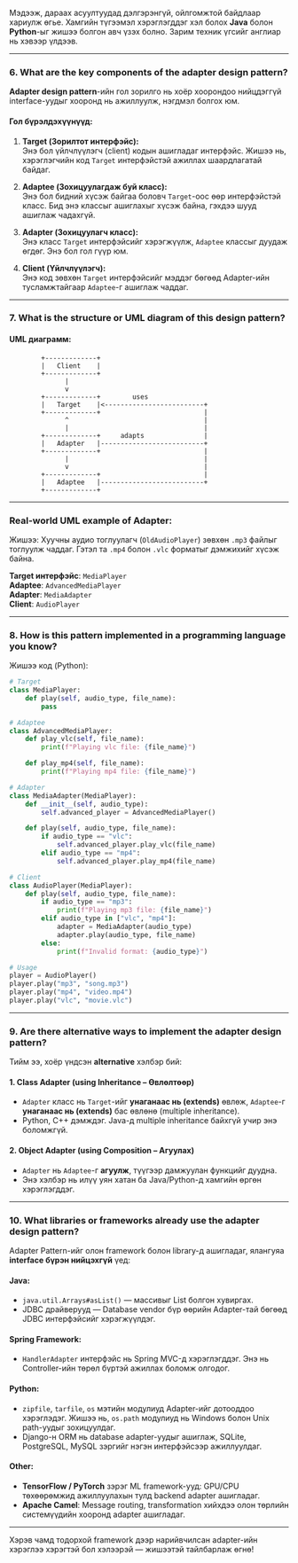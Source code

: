 Мэдээж, дараах асуултуудад дэлгэрэнгүй, ойлгомжтой байдлаар хариулж өгье. Хамгийн түгээмэл хэрэглэгддэг хэл болох **Java** болон **Python**-ыг жишээ болгон авч үзэх болно. Зарим техник үгсийг англиар нь хэвээр үлдээв.

---

### **6. What are the key components of the adapter design pattern?**

**Adapter design pattern**-ийн гол зорилго нь хоёр хоорондоо нийцдэггүй interface-уудыг хооронд нь ажиллуулж, нэгдмэл болгох юм.

#### **Гол бүрэлдэхүүнүүд:**

1. **Target (Зорилтот интерфэйс):**  
   Энэ бол үйлчлүүлэгч (client) кодын ашигладаг интерфэйс. Жишээ нь, хэрэглэгчийн код `Target` интерфэйстэй ажиллах шаардлагатай байдаг.

2. **Adaptee (Зохицуулагдаж буй класс):**  
   Энэ бол бидний хүсэж байгаа боловч `Target`-оос өөр интерфэйстэй класс. Бид энэ классыг ашиглахыг хүсэж байна, гэхдээ шууд ашиглаж чадахгүй.

3. **Adapter (Зохицуулагч класс):**  
   Энэ класс `Target` интерфэйсийг хэрэгжүүлж, `Adaptee` классыг дуудаж өгдөг. Энэ бол гол гүүр юм.

4. **Client (Үйлчлүүлэгч):**  
   Энэ код зөвхөн `Target` интерфэйсийг мэддэг бөгөөд Adapter-ийн тусламжтайгаар `Adaptee`-г ашиглаж чаддаг.

---

### **7. What is the structure or UML diagram of this design pattern?**

#### **UML диаграмм:**

```plaintext
        +-------------+
        |   Client    |
        +-------------+
              |
              v
        +-------------+        uses
        |   Target    |<-------------------------+
        +-------------+                          |
              ^                                  |
              |                                  |
        +-------------+     adapts               |
        |   Adapter   |--------------------------+
        +-------------+                          |
              |                                  |
              v                                  |
        +-------------+                          |
        |   Adaptee   |--------------------------+
        +-------------+
```

---

### **Real-world UML example of Adapter:**

Жишээ: Хуучны аудио тоглуулагч (`OldAudioPlayer`) зөвхөн `.mp3` файлыг тоглуулж чаддаг. Гэтэл та `.mp4` болон `.vlc` форматыг дэмжихийг хүсэж байна.

**Target интерфэйс**: `MediaPlayer`  
**Adaptee**: `AdvancedMediaPlayer`  
**Adapter**: `MediaAdapter`  
**Client**: `AudioPlayer`

---

### **8. How is this pattern implemented in a programming language you know?**

Жишээ код (Python):

```python
# Target
class MediaPlayer:
    def play(self, audio_type, file_name):
        pass

# Adaptee
class AdvancedMediaPlayer:
    def play_vlc(self, file_name):
        print(f"Playing vlc file: {file_name}")

    def play_mp4(self, file_name):
        print(f"Playing mp4 file: {file_name}")

# Adapter
class MediaAdapter(MediaPlayer):
    def __init__(self, audio_type):
        self.advanced_player = AdvancedMediaPlayer()

    def play(self, audio_type, file_name):
        if audio_type == "vlc":
            self.advanced_player.play_vlc(file_name)
        elif audio_type == "mp4":
            self.advanced_player.play_mp4(file_name)

# Client
class AudioPlayer(MediaPlayer):
    def play(self, audio_type, file_name):
        if audio_type == "mp3":
            print(f"Playing mp3 file: {file_name}")
        elif audio_type in ["vlc", "mp4"]:
            adapter = MediaAdapter(audio_type)
            adapter.play(audio_type, file_name)
        else:
            print(f"Invalid format: {audio_type}")

# Usage
player = AudioPlayer()
player.play("mp3", "song.mp3")
player.play("mp4", "video.mp4")
player.play("vlc", "movie.vlc")
```

---

### **9. Are there alternative ways to implement the adapter design pattern?**

Тийм ээ, хоёр үндсэн **alternative** хэлбэр бий:

#### 1. **Class Adapter** (using Inheritance – Өвлөлтөөр)

- `Adapter` класс нь `Target`-ийг **унаганаас нь (extends)** өвлөж, `Adaptee`-г **унаганаас нь (extends)** бас өвлөнө (multiple inheritance).
- Python, C++ дэмждэг. Java-д multiple inheritance байхгүй учир энэ боломжгүй.

#### 2. **Object Adapter** (using Composition – Агуулах)

- `Adapter` нь `Adaptee`-г **агуулж**, түүгээр дамжуулан функцийг дуудна.
- Энэ хэлбэр нь илүү уян хатан ба Java/Python-д хамгийн өргөн хэрэглэгддэг.

---

### **10. What libraries or frameworks already use the adapter design pattern?**

Adapter Pattern-ийг олон framework болон library-д ашигладаг, ялангуяа **interface бүрэн нийцэхгүй** үед:

#### **Java:**

- `java.util.Arrays#asList()` — массивыг List болгон хувиргах.
- JDBC драйверууд — Database vendor бүр өөрийн Adapter-тай бөгөөд JDBC интерфэйсийг хэрэгжүүлдэг.

#### **Spring Framework:**

- `HandlerAdapter` интерфэйс нь Spring MVC-д хэрэглэгддэг. Энэ нь Controller-ийн төрөл бүртэй ажиллах боломж олгодог.

#### **Python:**

- `zipfile`, `tarfile`, `os` мэтийн модулиуд Adapter-ийг дотооддоо хэрэглэдэг. Жишээ нь, `os.path` модулиуд нь Windows болон Unix path-уудыг зохицуулдаг.
- Django-н ORM нь database adapter-уудыг ашиглаж, SQLite, PostgreSQL, MySQL зэргийг нэгэн интерфэйсээр ажиллуулдаг.

#### **Other:**

- **TensorFlow / PyTorch** зэрэг ML framework-ууд: GPU/CPU төхөөрөмжид ажиллуулахын тулд backend adapter ашигладаг.
- **Apache Camel**: Message routing, transformation хийхдээ олон төрлийн системүүдийн хооронд adapter ашигладаг.

---

Хэрэв чамд тодорхой framework дээр нарийвчилсан adapter-ийн хэрэглээ хэрэгтэй бол хэлээрэй — жишээтэй тайлбарлаж өгнө!
